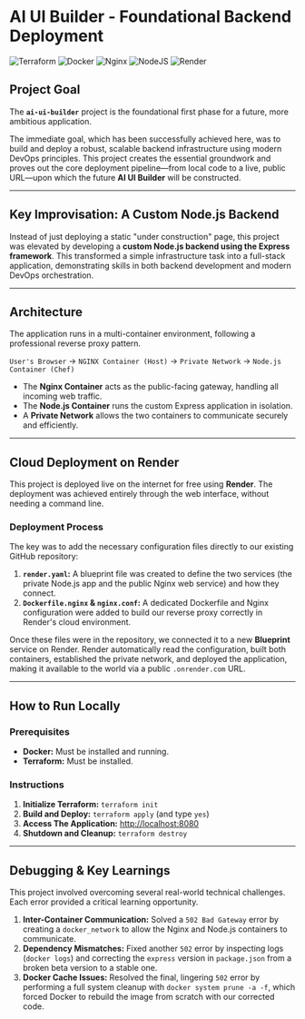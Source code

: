# AI UI Builder - Foundational Backend Deployment

![Terraform](https://img.shields.io/badge/terraform-%235835CC.svg?style=for-the-badge&logo=terraform&logoColor=white) ![Docker](https://img.shields.io/badge/docker-%230db7ed.svg?style=for-the-badge&logo=docker&logoColor=white) ![Nginx](https://img.shields.io/badge/nginx-%23009639.svg?style=for-the-badge&logo=nginx&logoColor=white) ![NodeJS](https://img.shields.io/badge/node.js-6DA55F?style=for-the-badge&logo=node.js&logoColor=white) ![Render](https://img.shields.io/badge/Render-%46E3B7.svg?style=for-the-badge&logo=render&logoColor=white)

##  Project Goal

The **`ai-ui-builder`** project is the foundational first phase for a future, more ambitious application. 

The immediate goal, which has been successfully achieved here, was to build and deploy a robust, scalable backend infrastructure using modern DevOps principles. This project creates the essential groundwork and proves out the core deployment pipeline—from local code to a live, public URL—upon which the future **AI UI Builder** will be constructed.

---

##  Key Improvisation: A Custom Node.js Backend

Instead of just deploying a static "under construction" page, this project was elevated by developing a **custom Node.js backend using the Express framework**. This transformed a simple infrastructure task into a full-stack application, demonstrating skills in both backend development and modern DevOps orchestration.

---

##  Architecture

The application runs in a multi-container environment, following a professional reverse proxy pattern.

`User's Browser` -> `NGINX Container (Host)` -> `Private Network` -> `Node.js Container (Chef)`

* The **Nginx Container** acts as the public-facing gateway, handling all incoming web traffic.
* The **Node.js Container** runs the custom Express application in isolation.
* A **Private Network** allows the two containers to communicate securely and efficiently.

---

##  Cloud Deployment on Render

This project is deployed live on the internet for free using **Render**. The deployment was achieved entirely through the web interface, without needing a command line.

### Deployment Process
The key was to add the necessary configuration files directly to our existing GitHub repository:

1.  **`render.yaml`:** A blueprint file was created to define the two services (the private Node.js app and the public Nginx web service) and how they connect.
2.  **`Dockerfile.nginx` & `nginx.conf`:** A dedicated Dockerfile and Nginx configuration were added to build our reverse proxy correctly in Render's cloud environment.

Once these files were in the repository, we connected it to a new **Blueprint** service on Render. Render automatically read the configuration, built both containers, established the private network, and deployed the application, making it available to the world via a public `.onrender.com` URL.

---

## How to Run Locally

### Prerequisites
* **Docker:** Must be installed and running.
* **Terraform:** Must be installed.

### Instructions
1.  **Initialize Terraform:** `terraform init`
2.  **Build and Deploy:** `terraform apply` (and type `yes`)
3.  **Access The Application:** [http://localhost:8080](http://localhost:8080)
4.  **Shutdown and Cleanup:** `terraform destroy`

---

##  Debugging & Key Learnings

This project involved overcoming several real-world technical challenges. Each error provided a critical learning opportunity.

1.  **Inter-Container Communication:** Solved a `502 Bad Gateway` error by creating a `docker_network` to allow the Nginx and Node.js containers to communicate.
2.  **Dependency Mismatches:** Fixed another `502` error by inspecting logs (`docker logs`) and correcting the `express` version in `package.json` from a broken beta version to a stable one.
3.  **Docker Cache Issues:** Resolved the final, lingering `502` error by performing a full system cleanup with `docker system prune -a -f`, which forced Docker to rebuild the image from scratch with our corrected code.
 

